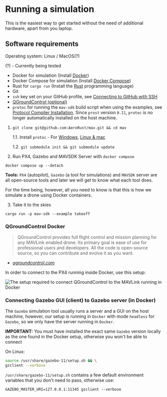# Running a simulation

This is the easiest way to get started without the need of additional hardware,
apart from you laptop.

## Software requirements

Operating system: Linux / MacOS(?)

(?) - Currently being tested

- Docker for simulation (Install [Docker][install-docker])
- Docker Compose for simulation (Install [Docker Compose][install-docker-compose])
- Rust for `cargo run` (Install the [Rust][install-rust] programming language)
- Git
- `ssh` key set on your GitHub profile, see [Connecting to GitHub with SSH][github-ssh]
- [QGroundControl (optional)](#qgroundcontrol-docker)
- `protoc` for running the `mav-sdk` build script when using the examples, see [Protocol Compiler Installation][install-protoc]. Since `prost` version `0.11`, `protoc` is no longer automatically installed on the host machine.

1. `git clone git@github.com:AeroRust/mav.git && cd mav`

    1.1. Install `protoc` - For [Windows](https://www.geeksforgeeks.org/how-to-install-protocol-buffers-on-windows/), [Linux & mac](https://grpc.io/docs/protoc-installation/)

    1.2. `git submodule init && git submodule update`


2. Run PX4, Gazebo and MAVSDK Server with `docker compose`


```
docker compose up --detach
```

**Tools:** `PX4` (autopilot), `Gazebo` (a tool for simulations) and `MAVSDK` server are all open-source tools and later we will get to know what each tool does.

For the time being, however, all you need to know is that this is how we simulate a drone using Docker containers.

3. Take it to the skies

```
cargo run -p mav-sdk --example takeoff
```

### QGroundControl Docker

> QGroundControl provides full flight control and mission planning for any MAVLink enabled drone. Its primary goal is ease of use for professional users and developers. All the code is open-source source, so you can contribute and evolve it as you want.
- _[qgroundcontrol.com][qgroundcontrol]_

In order to connect to the PX4 running inside Docker, use this setup:

![The setup required to connect QGroundControl to the MAVLink running in Docker](images/QGroundControl_Docker.png)

### Connecting Gazebo GUI (client) to Gazebo server (in Docker)

The `Gazebo` simulation tool usually runs a server and a GUI on the host machine,
however, our setup is running in `Docker` with mode `headless` for `Gazebo`,
so we only have the server running in `Docker`.

**IMPORTANT:** You must have installed the exact same `Gazebo` version locally as the one found in the Docker setup, otherwise you won't be able to connect

On Linux:

```bash
source /usr/share/gazebo-11/setup.sh && \
gzclient --verbose
```

`/usr/share/gazebo-11/setup.sh` contains a few default environment variables that you don't need to pass, otherwise use:

```
GAZEBO_MASTER_URI=127.0.0.1:11345 gzclient --verbose
```

[install-rust]: https://rustup.rs/
[install-protoc]: https://github.com/protocolbuffers/protobuf#protocol-compiler-installation
[install-docker]: https://docs.docker.com/engine/install/
[install-docker-compose]: https://docs.docker.com/compose/install/
[github-ssh]: https://docs.github.com/en/authentication/connecting-to-github-with-ssh
[qgroundcontrol]: http://qgroundcontrol.com
